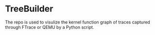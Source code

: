 # TreeBuilder

The repo is used to visulize the kernel function graph of traces captured through FTrace or QEMU by a Python script.
